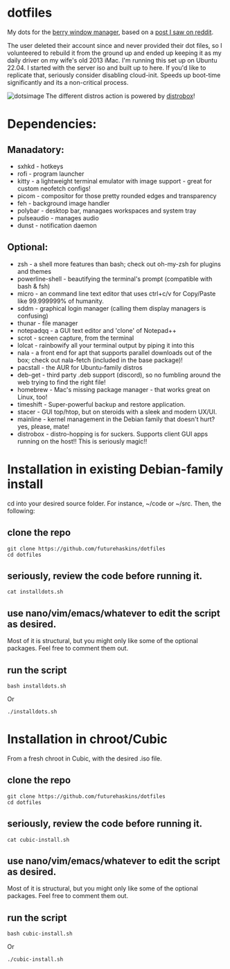 # dotfiles

My dots for the [berry window manager](https://github.com/JLErvin/berry), based on a [post I saw on reddit](https://www.reddit.com/r/unixporn/comments/vcphbh/berry_pine/). 

The user deleted their account since and never provided their dot files, so I volunteered to rebuild it from the ground up and ended up keeping it as my daily driver on my wife's old 2013 iMac. I'm running this set up on Ubuntu 22.04. I started with the server iso and built up to here. If you'd like to replicate that, seriously consider disabling cloud-init. Speeds up boot-time significantly and its a non-critical process.

![dotsimage](https://user-images.githubusercontent.com/43792895/185729686-4baeb80b-ca64-4734-aa96-1f486143b599.png)
The different distros action is powered by [distrobox](https://github.com/89luca89/distrobox)!

# Dependencies:
## Manadatory:
 - sxhkd - hotkeys
 - rofi - program launcher
 - kitty - a lightweight terminal emulator with image support - great for custom neofetch configs!
 - picom - compositor for those pretty rounded edges and transparency
 - feh - background image handler
 - polybar - desktop bar, managaes workspaces and system tray
 - pulseaudio - manages audio
 - dunst - notification daemon

## Optional:
 - zsh - a shell more features than bash; check out oh-my-zsh for plugins and themes
 - powerline-shell - beautifying the terminal's prompt (compatible with bash & fsh)
 - micro - an command line text editor that uses ctrl+c/v for Copy/Paste like 99.999999% of humanity.
 - sddm - graphical login manager (calling them display managers is confusing)
 - thunar - file manager
 - notepadqq - a GUI text editor and 'clone' of Notepad++
 - scrot - screen capture, from the terminal
 - lolcat - rainbowify all your terminal output by piping it into this
 - nala - a front end for apt that supports parallel downloads out of the box; check out nala-fetch (included in the base package)!
 - pacstall - the AUR for Ubuntu-family distros
 - deb-get - third party .deb support (discord), so no fumbling around the web trying to find the right file!
 - homebrew - Mac's missing package manager - that works great on Linux, too!
 - timeshift - Super-powerful backup and restore application.
 - stacer - GUI top/htop, but on steroids with a sleek and modern UX/UI.
 - mainline - kernel management in the Debian family that doesn't hurt? yes, please, mate!
 - distrobox - distro-hopping is for suckers. Supports client GUI apps running on the host!! This is seriously magic!!

# Installation in existing Debian-family install

cd into your desired source folder. For instance, ~/code or ~/src. Then, the following:

## clone the repo

```
git clone https://github.com/futurehaskins/dotfiles
cd dotfiles
```

## seriously, review the code before running it.
```
cat installdots.sh
```

## use nano/vim/emacs/whatever to edit the script as desired.
 Most of it is structural, but you might only like some of the optional packages. Feel free to comment them out.

## run the script
```
bash installdots.sh
``` 
Or
```
./installdots.sh
```
# Installation in chroot/Cubic

From a fresh chroot in Cubic, with the desired .iso file.

## clone the repo

```
git clone https://github.com/futurehaskins/dotfiles
cd dotfiles
```

## seriously, review the code before running it.
```
cat cubic-install.sh
```

## use nano/vim/emacs/whatever to edit the script as desired.
 Most of it is structural, but you might only like some of the optional packages. Feel free to comment them out.

## run the script
```
bash cubic-install.sh
``` 
Or
```
./cubic-install.sh
```

